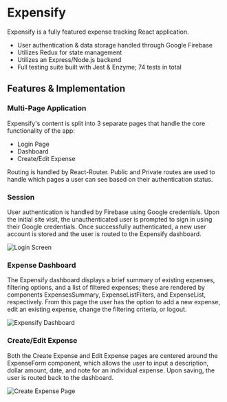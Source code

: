 # Expensify

Expensify is a fully featured expense tracking React application.

  - User authentication & data storage handled through Google Firebase
  - Utilizes Redux for state management
  - Utilizes an Express/Node.js backend
  - Full testing suite built with Jest & Enzyme; 74 tests in total

## Features & Implementation

### Multi-Page Application
Expensify's content is split into 3 separate pages that handle the core functionality of the app:
* Login Page
* Dashboard
* Create/Edit Expense

Routing is handled by React-Router. Public and Private routes are used to handle which pages a user can see based on their authentication status.

### Session

User authentication is handled by Firebase using Google credentials. Upon the initial site visit, the unauthenticated user is prompted to sign in using their Google credentials. Once successfully authenticated, a new user account is stored and the user is routed to the Expensify dashboard.

![Login Screen](https://imagizer.imageshack.com/img923/2290/qvYMAT.png)

### Expense Dashboard

The Expensify dashboard displays a brief summary of existing expenses, filtering options, and a list of filtered expenses; these are rendered by components ExpensesSummary, ExpenseListFilters, and ExpenseList, respectively. From this page the user has the option to add a new expense, edit an existing expense, change the filtering criteria, or logout. 

![Expensify Dashboard](https://imagizer.imageshack.com/img922/1604/u1m2xv.png)

### Create/Edit Expense

Both the Create Expense and Edit Expense pages are centered around the ExpenseForm component, which allows the user to input a description, dollar amount, date, and note for an individual expense. Upon saving, the user is routed back to the dashboard.

![Create Expense Page](https://imagizer.imageshack.com/img924/1527/kWfQ07.png)

